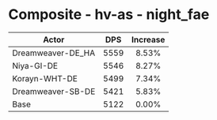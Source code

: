 # Composite - hv-as - night_fae
| Actor | DPS | Increase |
|---|:---:|:---:|
|Dreamweaver-DE_HA|5559|8.53%|
|Niya-GI-DE|5546|8.27%|
|Korayn-WHT-DE|5499|7.34%|
|Dreamweaver-SB-DE|5421|5.83%|
|Base|5122|0.00%|
